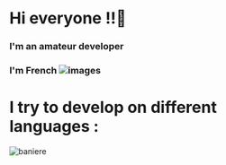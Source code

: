 # Hi everyone !!🤙

### I'm an amateur developer
### I'm French ![images](https://user-images.githubusercontent.com/92871565/139536117-b9f25260-5d72-40cb-9f29-34af9d463588.jpg)


# I try to develop on different languages :
![baniere](https://user-images.githubusercontent.com/92871565/139534786-edce2f54-672b-48c7-99b1-54634db60f1a.png)
